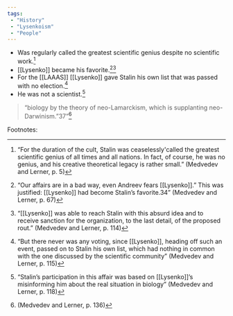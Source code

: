 ```yaml
---
tags:
 - "History"
 - "Lysenkoism"
 - "People"
---
```

- Was regularly called the greatest scientific genius despite no scientific work.[^1]
 - [[Lysenko]] became his favorite.[^2][^3]
 - For the [[LAAAS]] [[Lysenko]] gave Stalin his own list that was passed with no election.[^4]
 - He was not a scientist.[^5]
 > “biology by the theory of neo-Lamarckism, which is supplanting neo-Darwinism.”37”[^6]  


Footnotes:

[^1]:“For the duration of the cult, Stalin was ceaselessly'called  the greatest scientific genius of all times and all nations. In  fact, of course, he was no genius, and his creative theoretical  legacy is rather small.”  (Medvedev and Lerner, p. 5)

[^2]:“Our affairs are in a bad way, even Andreev fears [[Lysenko]].”  This was justified: [[Lysenko]] had become Stalin’s favorite.34”  (Medvedev and Lerner, p. 67)

[^3]:“[[Lysenko]] was able to reach Stalin with this absurd  idea and to receive sanction for the organization, to the last  detail, of the proposed rout.”  (Medvedev and Lerner, p. 114)

[^4]:“But there never was any voting, since [[Lysenko]], heading off  such an event, passed on to Stalin his own list, which had  nothing in common with the one discussed by the scientific  community”  (Medvedev and Lerner, p. 115)

[^5]:“Stalin’s participation in this affair was based on [[Lysenko]]’s  misinforming him about the real situation in biology” (Medvedev and Lerner, p. 118)

[^6]:(Medvedev and Lerner, p. 136)